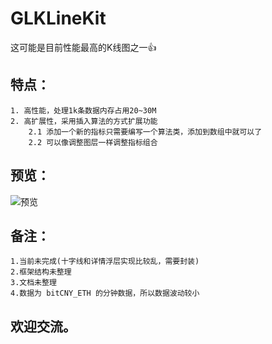 # GLKLineKit
这可能是目前性能最高的K线图之一👍

## 特点：
	1. 高性能，处理1k条数据内存占用20~30M
	2. 高扩展性，采用插入算法的方式扩展功能
		2.1 添加一个新的指标只需要编写一个算法类，添加到数组中就可以了
		2.2 可以像调整图层一样调整指标组合
## 预览：	
![预览](http://o8prfm9ji.bkt.clouddn.com/KLineKit.gif)
	
## 备注：
	1.当前未完成(十字线和详情浮层实现比较乱，需要封装)
	2.框架结构未整理
	3.文档未整理
	4.数据为 bitCNY_ETH 的分钟数据，所以数据波动较小

## 欢迎交流。
